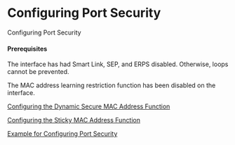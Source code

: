 Configuring Port Security
=========================

Configuring Port Security

#### Prerequisites

The interface has had Smart Link, SEP, and ERPS disabled. Otherwise, loops cannot be prevented.

The MAC address learning restriction function has been disabled on the interface.


[Configuring the Dynamic Secure MAC Address Function](vrp_port-security_cfg_0008.html)



[Configuring the Sticky MAC Address Function](vrp_port-security_cfg_0010.html)



[Example for Configuring Port Security](vrp_port-security_cfg_0012.html)